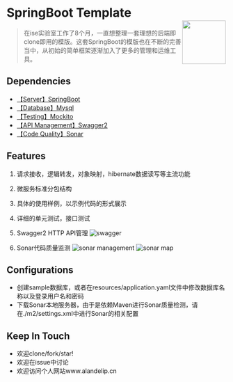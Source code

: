 # SpringBoot Template <img style="float:right;width:100px;padding-top:35px" src="https://img.shields.io/npm/l/vux.svg?style=flat-square" alt="">
> 在ise实验室工作了8个月，一直想整理一套理想的后端即clone即用的模版。这套SpringBoot的模版也在不断的完善当中，从初始的简单框架逐渐加入了更多的管理和运维工具。

## Dependencies
- [【Server】SpringBoot](http://projects.spring.io/spring-boot/)
- [【Database】Mysql](https://www.mysql.com/)
- [【Testing】Mockito](http://site.mockito.org/)
- [【API Management】Swagger2](http://swagger.io/)
- [【Code Quality】Sonar](https://www.sonarqube.org/)

## Features
1. 请求接收，逻辑转发，对象映射，hibernate数据读写等主流功能
1. 微服务标准分包结构
1. 具体的使用样例，以示例代码的形式展示
1. 详细的单元测试，接口测试
1. Swagger2 HTTP API管理
![swagger](http://mooctest.oss-cn-shanghai.aliyuncs.com/resources/springboot-tmpl/swagger.png)

1. Sonar代码质量监测
![sonar management](http://mooctest.oss-cn-shanghai.aliyuncs.com/resources/springboot-tmpl/sonar-management.png)
![sonar map](http://mooctest.oss-cn-shanghai.aliyuncs.com/resources/springboot-tmpl/sonar-map.png)

## Configurations
- 创建sample数据库，或者在resources/application.yaml文件中修改数据库名称以及登录用户名和密码
- 下载Sonar本地服务器，由于是依赖Maven进行Sonar质量检测，请在./m2/settings.xml中进行Sonar的相关配置

## Keep In Touch
- 欢迎clone/fork/star!
- 欢迎在issue中讨论
- 欢迎访问个人网站www.alandelip.cn